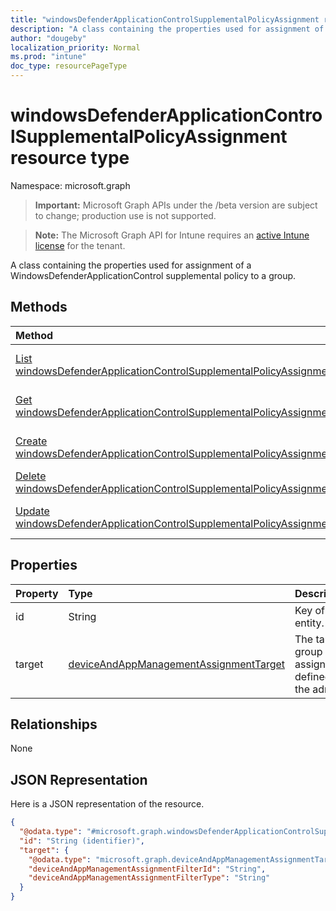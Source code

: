 ```yaml
---
title: "windowsDefenderApplicationControlSupplementalPolicyAssignment resource type"
description: "A class containing the properties used for assignment of a WindowsDefenderApplicationControl supplemental policy to a group."
author: "dougeby"
localization_priority: Normal
ms.prod: "intune"
doc_type: resourcePageType
---
```


# windowsDefenderApplicationControlSupplementalPolicyAssignment resource type

Namespace: microsoft.graph

> **Important:** Microsoft Graph APIs under the /beta version are subject to change; production use is not supported.

> **Note:** The Microsoft Graph API for Intune requires an [active Intune license](https://go.microsoft.com/fwlink/?linkid=839381) for the tenant.

A class containing the properties used for assignment of a WindowsDefenderApplicationControl supplemental policy to a group.

## Methods
|Method|Return Type|Description|
|:---|:---|:---|
|[List windowsDefenderApplicationControlSupplementalPolicyAssignments](../api/intune-unlock-windowsdefenderapplicationcontrolsupplementalpolicyassignment-list.md)|[windowsDefenderApplicationControlSupplementalPolicyAssignment](../resources/intune-unlock-windowsdefenderapplicationcontrolsupplementalpolicyassignment.md) collection|List properties and relationships of the [windowsDefenderApplicationControlSupplementalPolicyAssignment](../resources/intune-unlock-windowsdefenderapplicationcontrolsupplementalpolicyassignment.md) objects.|
|[Get windowsDefenderApplicationControlSupplementalPolicyAssignment](../api/intune-unlock-windowsdefenderapplicationcontrolsupplementalpolicyassignment-get.md)|[windowsDefenderApplicationControlSupplementalPolicyAssignment](../resources/intune-unlock-windowsdefenderapplicationcontrolsupplementalpolicyassignment.md)|Read properties and relationships of the [windowsDefenderApplicationControlSupplementalPolicyAssignment](../resources/intune-unlock-windowsdefenderapplicationcontrolsupplementalpolicyassignment.md) object.|
|[Create windowsDefenderApplicationControlSupplementalPolicyAssignment](../api/intune-unlock-windowsdefenderapplicationcontrolsupplementalpolicyassignment-create.md)|[windowsDefenderApplicationControlSupplementalPolicyAssignment](../resources/intune-unlock-windowsdefenderapplicationcontrolsupplementalpolicyassignment.md)|Create a new [windowsDefenderApplicationControlSupplementalPolicyAssignment](../resources/intune-unlock-windowsdefenderapplicationcontrolsupplementalpolicyassignment.md) object.|
|[Delete windowsDefenderApplicationControlSupplementalPolicyAssignment](../api/intune-unlock-windowsdefenderapplicationcontrolsupplementalpolicyassignment-delete.md)|None|Deletes a [windowsDefenderApplicationControlSupplementalPolicyAssignment](../resources/intune-unlock-windowsdefenderapplicationcontrolsupplementalpolicyassignment.md).|
|[Update windowsDefenderApplicationControlSupplementalPolicyAssignment](../api/intune-unlock-windowsdefenderapplicationcontrolsupplementalpolicyassignment-update.md)|[windowsDefenderApplicationControlSupplementalPolicyAssignment](../resources/intune-unlock-windowsdefenderapplicationcontrolsupplementalpolicyassignment.md)|Update the properties of a [windowsDefenderApplicationControlSupplementalPolicyAssignment](../resources/intune-unlock-windowsdefenderapplicationcontrolsupplementalpolicyassignment.md) object.|

## Properties
|Property|Type|Description|
|:---|:---|:---|
|id|String|Key of the entity.|
|target|[deviceAndAppManagementAssignmentTarget](../resources/intune-shared-deviceandappmanagementassignmenttarget.md)|The target group assignment defined by the admin.|

## Relationships
None

## JSON Representation
Here is a JSON representation of the resource.
<!-- {
  "blockType": "resource",
  "keyProperty": "id",
  "@odata.type": "microsoft.graph.windowsDefenderApplicationControlSupplementalPolicyAssignment"
}
-->
``` json
{
  "@odata.type": "#microsoft.graph.windowsDefenderApplicationControlSupplementalPolicyAssignment",
  "id": "String (identifier)",
  "target": {
    "@odata.type": "microsoft.graph.deviceAndAppManagementAssignmentTarget",
    "deviceAndAppManagementAssignmentFilterId": "String",
    "deviceAndAppManagementAssignmentFilterType": "String"
  }
}
```




